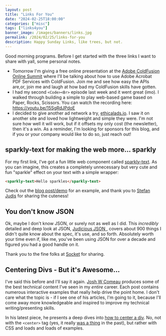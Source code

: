 ```yaml
---
layout: post
title: "Links For You"
date: "2024-02-25T18:00:00"
categories: ["misc"]
tags: ["links4you"]
banner_image: /images/banners/links.jpg
permalink: /2024/02/25/links-for-you
description: Happy Sunday Links, like trees, but not.
---
```


Good morning programs. Before I get started with the three links I want to share with yall, some personal notes.

* Tomorrow I'm giving a free online presentation at the [Adobe ColdFusion Online Summit](https://adobe-coldfusion-online-summit-2024.attendease.com/) where I'll be talking about how to use Adobe Acrobat PDF Services with ColdFusion. Join me and see how easy the APIs are,or, join me and laugh at how bad my ColdFusion skills have gotten.
* I had my second `<Code><Br>` episode last week and it went great (imo). I walked through building a simple to play web-based game based on Paper, Rocks, Scissors. You can watch the recording here: <https://youtu.be/15SgRdJPdoE>
* I decided to give another ad network a try, [ethicalads.io](https://ethicalads.io). I saw it on another site and loved how lightweight and simple they were. I'm not sure how well it will work, but if it offsets my only cost (the newsletter), then it's a win. As a reminder, I'm looking for sponsors for this blog, and if you or your company would like to do so, just reach out!

## sparkly-text for making the web more... sparkly

For my first link, I've got a fun little web component called [sparkly-text](https://github.com/stefanjudis/sparkly-text). As you can imagine, this creates a completely unnecessary but very cute and fun "sparkle" effect on your text with a simple wrapper:

```html
<sparkly-text>Hello sparkles</sparkly-text>
```

Check out the [blog post/demo](https://www.stefanjudis.com/blog/a-web-component-to-make-your-text-sparkle/) for an example, and thank you to [Stefan Judis](https://www.stefanjudis.com/) for sharing the cuteness!

## You don't know JSON

Ok, maybe I don't know JSON, or surely not as well as I did. This *incredibly* detailed and deep look at JSON, [Judicious JSON
](https://socket.dev/blog/judicious-json), covers about 900 things I didn't quite know about the spec, it's use, and so forth. Absolutely worth your time even if, like me, you've been using JSON for over a decade and figured you had a good handle on it. 

Thank you to the fine folks at [Socket](https://socket.dev/) for sharing.

## Centering Divs - But it's Awesome...

I've said this before and I'll say it again. [Josh W Comeau](https://www.joshwcomeau.com/) produces some of the best technical content I've seen in my *entire* career. Each post contains numerous interactive examples that really help drive the point home. I don't care what the topic is - if I see one of his articles, I'm going to it, because I'll come away more knowledgeable and inspired to improve my technical writing/presenting skills. 

In his latest piece, he presents a deep dives into [how to center a div](https://www.joshwcomeau.com/css/center-a-div/). No, not with the `<center>` tag (yes, it really [was a thing](https://developer.mozilla.org/en-US/docs/Web/HTML/Element/center) in the past), but rather with CSS and loads and loads of examples.


